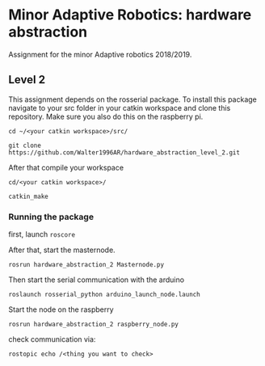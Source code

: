 # Minor Adaptive Robotics: hardware abstraction
Assignment for the minor Adaptive robotics 2018/2019.


## Level 2 
This assignment depends on the rosserial package.
To install this package navigate to your src folder in your catkin workspace and clone this repository. Make sure you also do this on the raspberry pi. 


`cd ~/<your catkin workspace>/src/`

`git clone https://github.com/Walter1996AR/hardware_abstraction_level_2.git`

After that compile your workspace 
 
` cd/<your catkin workspace>/ `   

` catkin_make ` 

### Running the package 
first, launch `roscore` 

After that, start the masternode. 

` rosrun hardware_abstraction_2 Masternode.py ` 

Then start the serial communication with the arduino 

` roslaunch rosserial_python arduino_launch_node.launch ` 

Start the node on the raspberry

` rosrun hardware_abstraction_2 raspberry_node.py ` 


 check communication via: 
 
 ` rostopic echo /<thing you want to check> ` 

